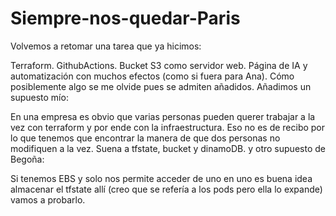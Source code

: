 # Siempre-nos-quedar-Paris
Volvemos a retomar una tarea que ya hicimos:

Terraform.
GithubActions.
Bucket S3 como servidor web.
Página de IA y automatización con muchos efectos (como si fuera para Ana).
Cómo posiblemente algo se me olvide pues se admiten añadidos.
Añadimos un supuesto mío:

En una empresa es obvio que varias personas pueden querer trabajar a la vez con terraform y por ende con la infraestructura. Eso no es de recibo por lo que tenemos que encontrar la manera de que dos personas no modifiquen a la vez. Suena a tfstate, bucket y dinamoDB.
y otro supuesto de Begoña:

Si tenemos EBS y solo nos permite acceder de uno en uno es buena idea almacenar el tfstate allí (creo que se refería a los pods pero ella lo expande) vamos a probarlo.
